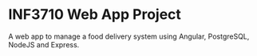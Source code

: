 # INF3710 Web App Project

A web app to manage a food delivery system using Angular, PostgreSQL, NodeJS and Express.
